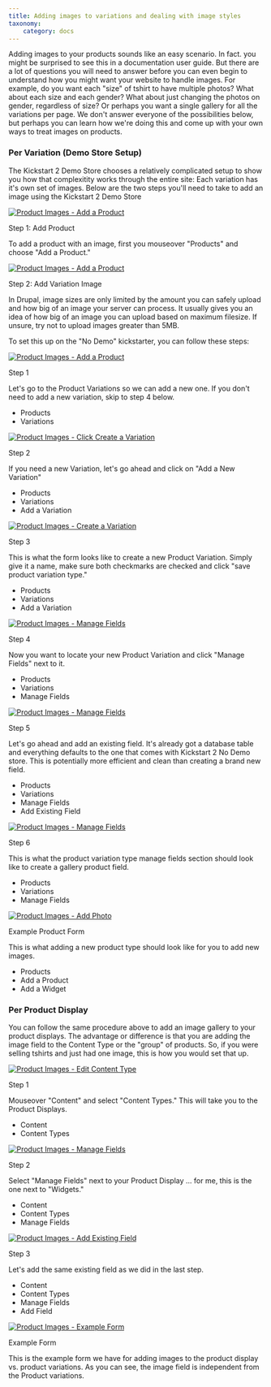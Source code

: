 ```yaml
---
title: Adding images to variations and dealing with image styles
taxonomy:
    category: docs
---
```


<div class="docs-enhanced">
<p>Adding images to your products sounds like an easy scenario. In fact. you might be surprised to see this in a documentation user guide. But there are a lot of questions you will need to answer before you can even begin to understand how you might want your website to handle images. For example, do you want each "size" of tshirt to have multiple photos? What about each size and each gender? What about just changing the photos on gender, regardless of size? Or perhaps you want a single gallery for all the variations per page. We don't answer everyone of the possibilities below, but perhaps you can learn how we're doing this and come up with your own ways to treat images on products.</p>
<h3>Per Variation (Demo Store Setup)</h3>
<p>The Kickstart 2 Demo Store chooses a relatively complicated setup to show you how that complexitity works through the entire site: Each variation has it's own set of images. Below are the two steps you'll need to take to add an image using the Kickstart 2 Demo Store</p>
<div class="screenshot screenshot-caption">
    <div class="img">
        <a href="/user/pages/02.commerce1/03.commerce-kickstart-2/03.Products/03.Adding-images-to-variations-and-dealing-with-image-styles/CK-Product-Images-01.png">
<img src="/user/pages/02.commerce1/03.commerce-kickstart-2/03.Products/03.Adding-images-to-variations-and-dealing-with-image-styles/CK-Product-Images-01.png" alt="Product Images - Add a Product" />
</a>
    </div>
    <div class="caption">
        <p class="caption-title">Step 1: Add Product</p>
        <p>To add a product with an image, first you mouseover "Products" and choose "Add a Product."</p>
    </div>
</div>
<div class="screenshot screenshot-caption">
    <div class="img">
        <a href="/user/pages/02.commerce1/03.commerce-kickstart-2/03.Products/03.Adding-images-to-variations-and-dealing-with-image-styles/CK-Product-Images-02.png">
<img src="/user/pages/02.commerce1/03.commerce-kickstart-2/03.Products/03.Adding-images-to-variations-and-dealing-with-image-styles/CK-Product-Images-02.png" alt="Product Images - Add a Product" />
</a>
    </div>
    <div class="caption">
        <p class="caption-title">Step 2: Add Variation Image</p>
        <p>In Drupal, image sizes are only limited by the amount you can safely upload and how big of an image your server can process. It usually gives you an idea of how big of an image you can upload based on maximum filesize. If unsure, try not to upload images greater than 5MB.</p>
    </div>
</div>
<p>To set this up on the "No Demo" kickstarter, you can follow these steps:</p>
<div class="screenshot screenshot-caption">
    <div class="img">
        <a href="/user/pages/02.commerce1/03.commerce-kickstart-2/03.Products/03.Adding-images-to-variations-and-dealing-with-image-styles/CK-Product-Images-03.png">
<img src="/user/pages/02.commerce1/03.commerce-kickstart-2/03.Products/03.Adding-images-to-variations-and-dealing-with-image-styles/CK-Product-Images-03.png" alt="Product Images - Add a Product" />
</a>
    </div>
    <div class="caption">
        <p class="caption-title">Step 1</p>
        <p>Let's go to the Product Variations so we can add a new one. If you don't need to add a new variation, skip to step 4 below.</p>
    </div>
    <ul class="screenshot_breadcrumbs">
        <li class="first">Products</li>
        <li class="last">Variations</li>
    </ul>
</div>
<div class="screenshot screenshot-caption">
    <div class="img">
        <a href="/user/pages/02.commerce1/03.commerce-kickstart-2/03.Products/03.Adding-images-to-variations-and-dealing-with-image-styles/CK-Product-Images-04.png">
<img src="/user/pages/02.commerce1/03.commerce-kickstart-2/03.Products/03.Adding-images-to-variations-and-dealing-with-image-styles/CK-Product-Images-04.png" alt="Product Images - Click Create a Variation" />
</a>
    </div>
    <div class="caption">
        <p class="caption-title">Step 2</p>
        <p>If you need a new Variation, let's go ahead and click on "Add a New Variation"</p>
    </div>
    <ul class="screenshot_breadcrumbs">
        <li class="first">Products</li>
        <li>Variations</li>
        <li class="last">Add a Variation</li>
    </ul>
</div>
<div class="screenshot screenshot-caption">
    <div class="img">
        <a href="/user/pages/02.commerce1/03.commerce-kickstart-2/03.Products/03.Adding-images-to-variations-and-dealing-with-image-styles/CK-Product-Images-05.png">
<img src="/user/pages/02.commerce1/03.commerce-kickstart-2/03.Products/03.Adding-images-to-variations-and-dealing-with-image-styles/CK-Product-Images-05.png" alt="Product Images - Create a Variation" />
</a>
    </div>
    <div class="caption">
        <p class="caption-title">Step 3</p>
        <p>This is what the form looks like to create a new Product Variation. Simply give it a name, make sure both checkmarks are checked and click "save product variation type."</p>
    </div>
    <ul class="screenshot_breadcrumbs">
        <li class="first">Products</li>
        <li>Variations</li>
        <li class="last">Add a Variation</li>
    </ul>
</div>
<div class="screenshot screenshot-caption">
    <div class="img">
        <a href="/user/pages/02.commerce1/03.commerce-kickstart-2/03.Products/03.Adding-images-to-variations-and-dealing-with-image-styles/CK-Product-Images-06.png">
<img src="/user/pages/02.commerce1/03.commerce-kickstart-2/03.Products/03.Adding-images-to-variations-and-dealing-with-image-styles/CK-Product-Images-06.png" alt="Product Images - Manage Fields" />
</a>
    </div>
    <div class="caption">
        <p class="caption-title">Step 4</p>
        <p>Now you want to locate your new Product Variation and click "Manage Fields" next to it.</p>
    </div>
    <ul class="screenshot_breadcrumbs">
        <li class="first">Products</li>
        <li>Variations</li>
        <li class="last">Manage Fields</li>
    </ul>
</div>
<div class="screenshot screenshot-caption">
    <div class="img">
        <a href="/user/pages/02.commerce1/03.commerce-kickstart-2/03.Products/03.Adding-images-to-variations-and-dealing-with-image-styles/CK-Product-Images-07.png">
<img src="/user/pages/02.commerce1/03.commerce-kickstart-2/03.Products/03.Adding-images-to-variations-and-dealing-with-image-styles/CK-Product-Images-07.png" alt="Product Images - Manage Fields" />
</a>
    </div>
    <div class="caption">
        <p class="caption-title">Step 5</p>
        <p>Let's go ahead and add an existing field. It's already got a database table and everything defaults to the one that comes with Kickstart 2 No Demo store. This is potentially more efficient and clean than creating a brand new field.</p>
    </div>
    <ul class="screenshot_breadcrumbs">
        <li class="first">Products</li>
        <li>Variations</li>
        <li>Manage Fields</li>
        <li class="last">Add Existing Field</li>
    </ul>
</div>
<div class="screenshot screenshot-caption">
    <div class="img">
        <a href="/user/pages/02.commerce1/03.commerce-kickstart-2/03.Products/03.Adding-images-to-variations-and-dealing-with-image-styles/CK-Product-Images-08.png">
<img src="/user/pages/02.commerce1/03.commerce-kickstart-2/03.Products/03.Adding-images-to-variations-and-dealing-with-image-styles/CK-Product-Images-08.png" alt="Product Images - Manage Fields" />
</a>
    </div>
    <div class="caption">
        <p class="caption-title">Step 6</p>
        <p>This is what the product variation type manage fields section should look like to create a gallery product field.</p>
    </div>
    <ul class="screenshot_breadcrumbs">
        <li class="first">Products</li>
        <li>Variations</li>
        <li class="last">Manage Fields</li>
    </ul>
</div><div class="screenshot screenshot-caption">
    <div class="img">
        <a href="/user/pages/02.commerce1/03.commerce-kickstart-2/03.Products/03.Adding-images-to-variations-and-dealing-with-image-styles/CK-Product-Images-09.png">
<img src="/user/pages/02.commerce1/03.commerce-kickstart-2/03.Products/03.Adding-images-to-variations-and-dealing-with-image-styles/CK-Product-Images-09.png" alt="Product Images - Add Photo" />
</a>
    </div>
    <div class="caption">
        <p class="caption-title">Example Product Form</p>
        <p>This is what adding a new product type should look like for you to add new images.</p>
    </div>
    <ul class="screenshot_breadcrumbs">
        <li class="first">Products</li>
        <li>Add a Product</li>
        <li class="last">Add a Widget</li>
    </ul>
</div>
<h3>Per Product Display</h3>
<p>You can follow the same procedure above to add an image gallery to your product displays. The advantage or difference is that you are adding the image field to the Content Type or the "group" of products. So, if you were selling tshirts and just had one image, this is how you would set that up.</p>
<div class="screenshot screenshot-caption">
    <div class="img">
        <a href="/user/pages/02.commerce1/03.commerce-kickstart-2/03.Products/03.Adding-images-to-variations-and-dealing-with-image-styles/CK-Product-Images-10.png">
<img src="/user/pages/02.commerce1/03.commerce-kickstart-2/03.Products/03.Adding-images-to-variations-and-dealing-with-image-styles/CK-Product-Images-10.png" alt="Product Images - Edit Content Type" />
</a>
    </div>
    <div class="caption">
        <p class="caption-title">Step 1</p>
        <p>Mouseover "Content" and select "Content Types." This will take you to the Product Displays.</p>
    </div>
    <ul class="screenshot_breadcrumbs">
        <li class="first">Content</li>
        <li class="last">Content Types</li>
    </ul>
</div>
<div class="screenshot screenshot-caption">
    <div class="img">
        <a href="/user/pages/02.commerce1/03.commerce-kickstart-2/03.Products/03.Adding-images-to-variations-and-dealing-with-image-styles/CK-Product-Images-11.png">
<img src="/user/pages/02.commerce1/03.commerce-kickstart-2/03.Products/03.Adding-images-to-variations-and-dealing-with-image-styles/CK-Product-Images-11.png" alt="Product Images - Manage Fields" />
</a>
    </div>
    <div class="caption">
        <p class="caption-title">Step 2</p>
        <p>Select "Manage Fields" next to your Product Display ... for me, this is the one next to "Widgets."</p>
    </div>
    <ul class="screenshot_breadcrumbs">
        <li class="first">Content</li>
        <li>Content Types</li>
        <li class="last">Manage Fields</li>
    </ul>
</div>
<div class="screenshot screenshot-caption">
    <div class="img">
        <a href="/user/pages/02.commerce1/03.commerce-kickstart-2/03.Products/03.Adding-images-to-variations-and-dealing-with-image-styles/CK-Product-Images-12.png">
<img src="/user/pages/02.commerce1/03.commerce-kickstart-2/03.Products/03.Adding-images-to-variations-and-dealing-with-image-styles/CK-Product-Images-12.png" alt="Product Images - Add Existing Field" />
</a>
    </div>
    <div class="caption">
        <p class="caption-title">Step 3</p>
        <p>Let's add the same existing field as we did in the last step.</p>
    </div>
    <ul class="screenshot_breadcrumbs">
        <li class="first">Content</li>
        <li>Content Types</li>
        <li>Manage Fields</li>
        <li class="last">Add Field</li>
    </ul>
</div>
<div class="screenshot screenshot-caption">
    <div class="img">
        <a href="/user/pages/02.commerce1/03.commerce-kickstart-2/03.Products/03.Adding-images-to-variations-and-dealing-with-image-styles/CK-Product-Images-13.png">
<img src="/user/pages/02.commerce1/03.commerce-kickstart-2/03.Products/03.Adding-images-to-variations-and-dealing-with-image-styles/CK-Product-Images-13.png" alt="Product Images - Example Form" />
</a>
    </div>
    <div class="caption">
        <p class="caption-title">Example Form</p>
        <p>This is the example form we have for adding images to the product display vs. product variations. As you can see, the image field is independent from the Product variations.</p>
    </div>
</div>
</div>